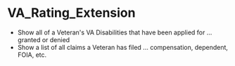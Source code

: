 # VA_Rating_Extension
- Show all of a Veteran's VA Disabilities that have been applied for ... granted or denied
- Show a list of all claims a Veteran has filed ... compensation, dependent, FOIA, etc.
